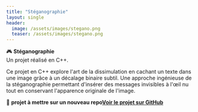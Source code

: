 ```yaml
---
title: "Stéganographie"
layout: single
header:
  image: /assets/images/stegano.png
  teaser: /assets/images/stegano.png
---
```


🎮 **Stéganographie**  
Un projet réalisé en C++.

Ce projet en C++ explore l'art de la dissimulation en cachant un texte dans une image grâce à un décalage binaire subtil. Une approche ingénieuse de la stéganographie permettant d'insérer des messages invisibles à l'œil nu tout en conservant l'apparence originale de l'image.


🔗 **projet à mettre sur un nouveau repo[Voir le projet sur GitHub](https://github.com/Riuck01/lyo-t3-gamegear-p9-03)**
